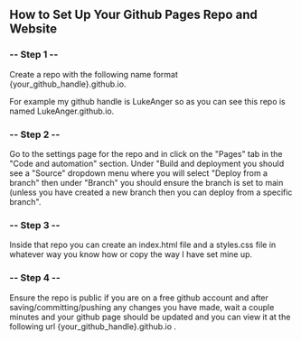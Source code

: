 
  <h2> How to Set Up Your Github Pages Repo and Website </h2>
  
  <h3>-- Step 1 --</h3>
  Create a repo with the following name format {your_github_handle}.github.io.
  
  For example my github handle is LukeAnger so as you can see this repo is named LukeAnger.github.io.
  
  
  <h3>-- Step 2 --</h3>
  Go to the settings page for the repo and in click on the "Pages" tab in the "Code and automation" section. Under "Build and deployment you should see a "Source" dropdown menu where you will select "Deploy from a branch" then under "Branch" you should ensure the branch is set to main (unless you have created a new branch then you can deploy from a specific branch".
  
  <h3>-- Step 3 --</h3>
  Inside that repo you can create an index.html file and a styles.css file in whatever way you know how or copy the way I have set mine up.
  
  <h3>-- Step 4 --</h3>
  Ensure the repo is public if you are on a free github account and after saving/committing/pushing any changes you have made, wait a couple minutes and your github page should be updated and you can view it at the following url {your_github_handle}.github.io .
